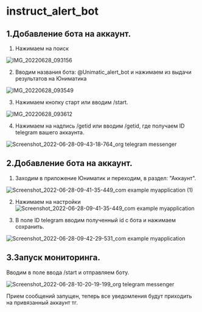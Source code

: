 # instruct_alert_bot

## 1.Добавление бота на аккаунт.

1) Нажимаем на поиск

![IMG_20220628_093156](https://user-images.githubusercontent.com/63918733/176109525-af921577-6970-4b9f-8fa9-9b99f0f6aa39.jpg)

2) Вводим названия бота: @Unimatic_alert_bot и нажимаем из выдачи результатов на Юниматика

![IMG_20220628_093549](https://user-images.githubusercontent.com/63918733/176110280-eb44a164-b479-43db-a140-37d9e76defa3.jpg)

3) Нажимаем кнопку старт или вводим /start.

![IMG_20220628_093612](https://user-images.githubusercontent.com/63918733/176110430-8e9c31aa-9d8f-4671-964d-de05cc0ca096.jpg)

4) Нажимаем на надпись /getid или вводим /getid, где получаем ID telegram вашего аккаунта.

![Screenshot_2022-06-28-09-43-18-764_org telegram messenger](https://user-images.githubusercontent.com/63918733/176116803-9c3b07e1-5586-4ed2-854c-15ce24854b62.jpg)

## 2.Добавление бота на аккаунт.

1) Заходим в приложение Юниматик и переходим, в раздел: "Аккаунт".

![Screenshot_2022-06-28-09-41-35-449_com example myapplication (1)](https://user-images.githubusercontent.com/63918733/176115899-c89cb57c-8571-4c71-9af0-754a90766cad.jpg)


2) Нажимаем на настройки ![Screenshot_2022-06-28-09-41-35-449_com example myapplication](https://user-images.githubusercontent.com/63918733/176115741-d3bb8ff5-6343-4656-858f-6da9e0708d45.jpg)

3) В поле ID telegram вводим полученный id с бота и нажимаем сохранить.

![Screenshot_2022-06-28-09-42-29-531_com example myapplication](https://user-images.githubusercontent.com/63918733/176116226-3259e0c4-7cf4-42c9-a929-95502a3d0992.jpg)

## 3.Запуск мониторинга.

Вводим в поле ввода /start и отправляем боту.

![Screenshot_2022-06-28-10-20-19-199_org telegram messenger](https://user-images.githubusercontent.com/63918733/176118360-8fbc8972-c9f2-4ec4-9a0f-d6d25ff003e9.jpg)

Прием сообщений запущен, теперь все уведомления будут приходить на привязанный аккаунт тг.
